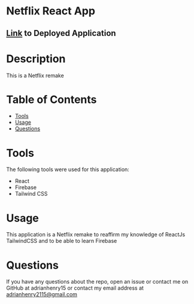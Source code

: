 # Netflix React App

## [Link](https://netflix-react-app-green.vercel.app/) to Deployed Application

# Description
This is a Netflix remake

 # Table of Contents
* [Tools](#tools)
* [Usage](#usage)
* [Questions](#questions)

# Tools
The following tools were used for this application:

- React
- Firebase
- Tailwind CSS

# Usage

This application is a Netflix remake to reaffirm my knowledge of ReactJs TailwindCSS and to be able to learn Firebase


# Questions

If you have any questions about the repo, open an issue or contact me on GitHub at adrianhenry15 or contact my email
address at adrianhenry2115@gmail.com
